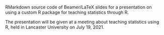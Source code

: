 RMarkdown source code of Beamer/LaTeX slides for a presentation on using a custom R package for teaching statistics through R.

The presentation will be given at a meeting about teaching statistics using R, held in Lancaster University on July 19, 2021.

